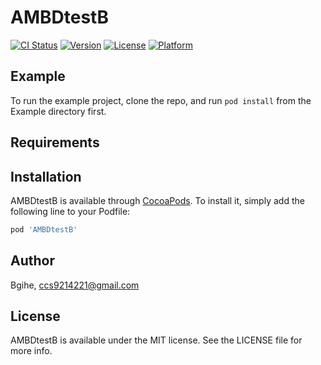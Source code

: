 # AMBDtestB

[![CI Status](https://img.shields.io/travis/Bgihe/AMBDtestB.svg?style=flat)](https://travis-ci.org/Bgihe/AMBDtestB)
[![Version](https://img.shields.io/cocoapods/v/AMBDtestB.svg?style=flat)](https://cocoapods.org/pods/AMBDtestB)
[![License](https://img.shields.io/cocoapods/l/AMBDtestB.svg?style=flat)](https://cocoapods.org/pods/AMBDtestB)
[![Platform](https://img.shields.io/cocoapods/p/AMBDtestB.svg?style=flat)](https://cocoapods.org/pods/AMBDtestB)

## Example

To run the example project, clone the repo, and run `pod install` from the Example directory first.

## Requirements

## Installation

AMBDtestB is available through [CocoaPods](https://cocoapods.org). To install
it, simply add the following line to your Podfile:

```ruby
pod 'AMBDtestB'
```

## Author

Bgihe, ccs9214221@gmail.com

## License

AMBDtestB is available under the MIT license. See the LICENSE file for more info.
